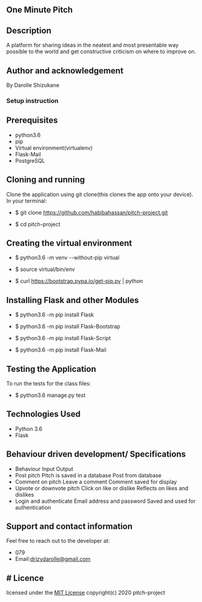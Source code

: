 ## One Minute Pitch
## Description
A platform for sharing ideas in the neatest and most presentable way possible to the world and get constructive criticism on where to improve on.
## Author and acknowledgement
 By Darolle Shizukane
### Setup instruction
## Prerequisites
* python3.6
* pip
* Virtual environment(virtualenv)
* Flask-Mail
* PostgreSQL
## Cloning and running
Clone the application using git clone(this clones the app onto your device). In your terminal:

* $ git clone https://github.com/habibahassan/pitch-project.git

* $ cd pitch-project
## Creating the virtual environment
* $ python3.6 -m venv --without-pip virtual

* $ source virtual/bin/env

* $ curl https://bootstrap.pypa.io/get-pip.py | python
## Installing Flask and other Modules
* $ python3.6 -m pip install Flask

* $ python3.6 -m pip install Flask-Bootstrap

* $ python3.6 -m pip install Flask-Script

* $ python3.6 -m pip install Flask-Mail
## Testing the Application
To run the tests for the class files:

* $ python3.6 manage.py test
## Technologies Used
* Python 3.6
* Flask
## Behaviour driven development/ Specifications
* Behaviour	Input	Output
* Post pitch	Pitch is saved in a database	Post from database
* Comment on pitch	Leave a comment	Comment saved for display
* Upvote or downvote pitch	Click on like or dislike	Reflects on likes and dislikes
* Login and authenticate	Email address and password	Saved and used for authentication
## Support and contact information
Feel free to reach out to the developer at:
  * 079
  *  Email:drizydarolle@gmail.com
## #  Licence
 licensed under the [MIT License](license)
 copyright(c) 2020 pitch-project


